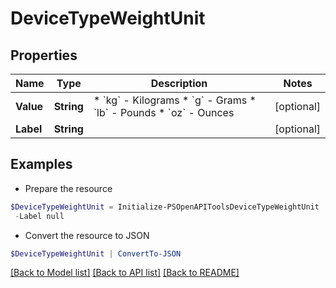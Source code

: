 # DeviceTypeWeightUnit
## Properties

Name | Type | Description | Notes
------------ | ------------- | ------------- | -------------
**Value** | **String** | * &#x60;kg&#x60; - Kilograms * &#x60;g&#x60; - Grams * &#x60;lb&#x60; - Pounds * &#x60;oz&#x60; - Ounces | [optional] 
**Label** | **String** |  | [optional] 

## Examples

- Prepare the resource
```powershell
$DeviceTypeWeightUnit = Initialize-PSOpenAPIToolsDeviceTypeWeightUnit  -Value null `
 -Label null
```

- Convert the resource to JSON
```powershell
$DeviceTypeWeightUnit | ConvertTo-JSON
```

[[Back to Model list]](../README.md#documentation-for-models) [[Back to API list]](../README.md#documentation-for-api-endpoints) [[Back to README]](../README.md)

